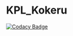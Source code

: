 # KPL_Kokeru
[![Codacy Badge](https://api.codacy.com/project/badge/Grade/5d4faa0a4af943cdb012d07c329fe965)](https://app.codacy.com/gh/haanip/KPL_Kokeru?utm_source=github.com&utm_medium=referral&utm_content=haanip/KPL_Kokeru&utm_campaign=Badge_Grade_Settings)